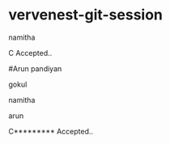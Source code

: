 
# vervenest-git-session



namitha

C Accepted..




#Arun pandiyan

gokul

namitha

arun


C********* Accepted..